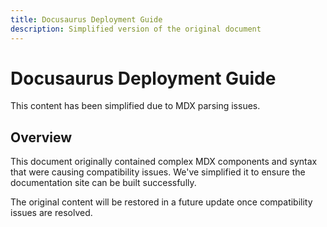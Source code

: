 ```yaml
---
title: Docusaurus Deployment Guide
description: Simplified version of the original document
---
```


# Docusaurus Deployment Guide

This content has been simplified due to MDX parsing issues.

## Overview

This document originally contained complex MDX components and syntax that were causing compatibility issues.
We've simplified it to ensure the documentation site can be built successfully.

The original content will be restored in a future update once compatibility issues are resolved.
